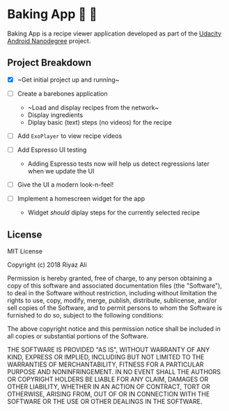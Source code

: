 # Baking App :cake: :pizza:

Baking App is a recipe viewer application developed as part of the [Udacity Android Nanodegree](https://in.udacity.com/course/android-developer-nanodegree-by-google--nd801)
project.

## Project Breakdown
- [x] ~Get initial project up and running~

- [ ] Create a barebones application
  - ~Load and display recipes from the network~
  - Display ingredients
  - Diplay basic (text) steps (no videos) for the recipe

- [ ] Add `ExoPlayer` to view recipe videos

- [ ] Add Espresso UI testing
  - Adding Espresso tests now will help us detect regressions later when we update the UI

- [ ] Give the UI a modern look-n-feel!

- [ ] Implement a homescreen widget for the app
  - Widget _should_ diplay steps for the currently selected recipe
  
## License

MIT License

Copyright (c) 2018 Riyaz Ali

Permission is hereby granted, free of charge, to any person obtaining a copy of this software and associated documentation files (the "Software"), to deal in the Software without restriction, including without limitation the rights to use, copy, modify, merge, publish, distribute, sublicense, and/or sell copies of the Software, and to permit persons to whom the Software is furnished to do so, subject to the following conditions:

The above copyright notice and this permission notice shall be included in all copies or substantial portions of the Software.

THE SOFTWARE IS PROVIDED "AS IS", WITHOUT WARRANTY OF ANY KIND, EXPRESS OR IMPLIED, INCLUDING BUT NOT LIMITED TO THE WARRANTIES OF MERCHANTABILITY, FITNESS FOR A PARTICULAR PURPOSE AND NONINFRINGEMENT. IN NO EVENT SHALL THE AUTHORS OR COPYRIGHT HOLDERS BE LIABLE FOR ANY CLAIM, DAMAGES OR OTHER LIABILITY, WHETHER IN AN ACTION OF CONTRACT, TORT OR OTHERWISE, ARISING FROM, OUT OF OR IN CONNECTION WITH THE SOFTWARE OR THE USE OR OTHER DEALINGS IN THE SOFTWARE.
